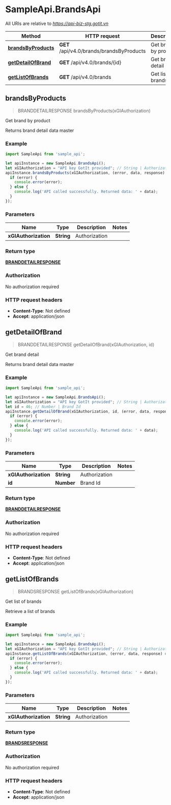 # SampleApi.BrandsApi

All URIs are relative to *https://api-biz-stg.gotit.vn*

Method | HTTP request | Description
------------- | ------------- | -------------
[**brandsByProducts**](BrandsApi.md#brandsByProducts) | **GET** /api/v4.0/brands/brandsByProducts | Get brand by product
[**getDetailOfBrand**](BrandsApi.md#getDetailOfBrand) | **GET** /api/v4.0/brands/{id} | Get brand detail
[**getListOfBrands**](BrandsApi.md#getListOfBrands) | **GET** /api/v4.0/brands | Get list of brands



## brandsByProducts

> BRANDDETAILRESPONSE brandsByProducts(xGIAuthorization)

Get brand by product

Returns brand detail data master

### Example

```javascript
import SampleApi from 'sample_api';

let apiInstance = new SampleApi.BrandsApi();
let xGIAuthorization = "API key GotIt provided"; // String | Authorization
apiInstance.brandsByProducts(xGIAuthorization, (error, data, response) => {
  if (error) {
    console.error(error);
  } else {
    console.log('API called successfully. Returned data: ' + data);
  }
});
```

### Parameters


Name | Type | Description  | Notes
------------- | ------------- | ------------- | -------------
 **xGIAuthorization** | **String**| Authorization | 

### Return type

[**BRANDDETAILRESPONSE**](BRANDDETAILRESPONSE.md)

### Authorization

No authorization required

### HTTP request headers

- **Content-Type**: Not defined
- **Accept**: application/json


## getDetailOfBrand

> BRANDDETAILRESPONSE getDetailOfBrand(xGIAuthorization, id)

Get brand detail

Returns brand detail data master

### Example

```javascript
import SampleApi from 'sample_api';

let apiInstance = new SampleApi.BrandsApi();
let xGIAuthorization = "API key GotIt provided"; // String | Authorization
let id = 46; // Number | Brand Id
apiInstance.getDetailOfBrand(xGIAuthorization, id, (error, data, response) => {
  if (error) {
    console.error(error);
  } else {
    console.log('API called successfully. Returned data: ' + data);
  }
});
```

### Parameters


Name | Type | Description  | Notes
------------- | ------------- | ------------- | -------------
 **xGIAuthorization** | **String**| Authorization | 
 **id** | **Number**| Brand Id | 

### Return type

[**BRANDDETAILRESPONSE**](BRANDDETAILRESPONSE.md)

### Authorization

No authorization required

### HTTP request headers

- **Content-Type**: Not defined
- **Accept**: application/json


## getListOfBrands

> BRANDSRESPONSE getListOfBrands(xGIAuthorization)

Get list of brands

Retrieve a list of brands

### Example

```javascript
import SampleApi from 'sample_api';

let apiInstance = new SampleApi.BrandsApi();
let xGIAuthorization = "API key GotIt provided"; // String | Authorization
apiInstance.getListOfBrands(xGIAuthorization, (error, data, response) => {
  if (error) {
    console.error(error);
  } else {
    console.log('API called successfully. Returned data: ' + data);
  }
});
```

### Parameters


Name | Type | Description  | Notes
------------- | ------------- | ------------- | -------------
 **xGIAuthorization** | **String**| Authorization | 

### Return type

[**BRANDSRESPONSE**](BRANDSRESPONSE.md)

### Authorization

No authorization required

### HTTP request headers

- **Content-Type**: Not defined
- **Accept**: application/json

